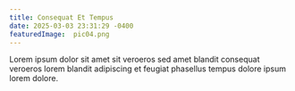 ```yaml
---
title: Consequat Et Tempus
date: 2025-03-03 23:31:29 -0400
featuredImage:  pic04.png 
---
```


Lorem ipsum dolor sit amet sit veroeros sed amet blandit consequat veroeros lorem blandit adipiscing et feugiat phasellus tempus dolore ipsum lorem dolore. 